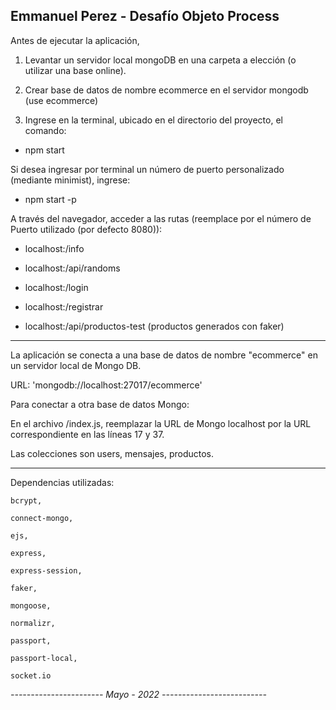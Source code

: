 Emmanuel Perez - Desafío Objeto Process
-------------------------------------------------------------

Antes de ejecutar la aplicación, 

1. Levantar un servidor local mongoDB en una carpeta a elección (o utilizar una base online).

2. Crear base de datos de nombre ecommerce en el servidor mongodb (use ecommerce)

3. Ingrese en la terminal, ubicado en el directorio del proyecto, el comando:

- npm start

Si desea ingresar por terminal un número de puerto personalizado (mediante minimist), ingrese:

- npm start -p <PORT>


A través del navegador, acceder a las rutas (reemplace <PORT> por el número de Puerto utilizado (por defecto 8080)):

- localhost:<PORT>/info

- localhost:<PORT>/api/randoms

- localhost:<PORT>/login

- localhost:<PORT>/registrar

- localhost:<PORT>/api/productos-test (productos generados con faker)

------------------------------------------------------------------------


La aplicación se conecta a una base de datos de nombre "ecommerce" en un servidor local de Mongo DB.

URL: 'mongodb://localhost:27017/ecommerce'

Para conectar a otra base de datos Mongo:

En el archivo /index.js, reemplazar la URL de Mongo localhost por la URL correspondiente en las líneas 17 y 37.

Las colecciones son users, mensajes, productos.



--------------------------------------------------------------

Dependencias utilizadas: 

    bcrypt,

    connect-mongo,

    ejs,

    express,

    express-session,

    faker,

    mongoose,

    normalizr,
    
    passport,

    passport-local,

    socket.io

*----------------------- Mayo - 2022 --------------------------*